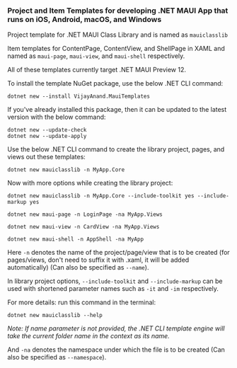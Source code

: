 ### Project and Item Templates for developing .NET MAUI App that runs on iOS, Android, macOS, and Windows 

Project template for .NET MAUI Class Library and is named as `mauiclasslib`

Item templates for ContentPage, ContentView, and ShellPage in XAML and named as `maui-page`, `maui-view`, and `maui-shell` respectively.

All of these templates currently target .NET MAUI Preview 12.

To install the template NuGet package, use the below .NET CLI command:

```shell
dotnet new --install VijayAnand.MauiTemplates
```

If you've already installed this package, then it can be updated to the latest version with the below command:

```shell
dotnet new --update-check
dotnet new --update-apply
```
Use the below .NET CLI command to create the library project, pages, and views out these templates:

```shell
dotnet new mauiclasslib -n MyApp.Core
```
Now with more options while creating the library project:
```shell
dotnet new mauiclasslib -n MyApp.Core --include-toolkit yes --include-markup yes
```
```shell
dotnet new maui-page -n LoginPage -na MyApp.Views
```
```shell
dotnet new maui-view -n CardView -na MyApp.Views
```
```shell
dotnet new maui-shell -n AppShell -na MyApp
```
Here `-n` denotes the name of the project/page/view that is to be created (for pages/views, don't need to suffix it with .xaml, it will be added automatically) (Can also be specified as `--name`).

In library project options, `--include-toolkit` and `--include-markup` can be used with shortened parameter names such as `-it` and `-im` respectively.

For more details: run this command in the terminal:
```shell
dotnet new mauiclasslib --help
```

*Note: If name parameter is not provided, the .NET CLI template engine will take the current folder name in the context as its name.*

And `-na` denotes the namespace under which the file is to be created (Can also be specified as `--namespace`).